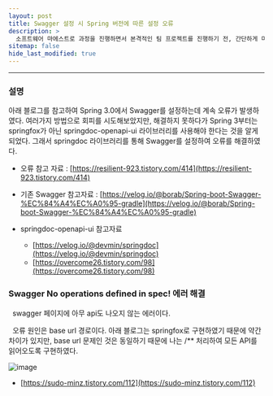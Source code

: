 ```yaml
---
layout: post
title: Swagger 설정 시 Spring 버전에 따른 설정 오류
description: >
  소프트웨어 마에스트로 과정을 진행하면서 본격적인 팀 프로젝트를 진행하기 전, 간단하게 미니 프로젝트를 진행하기로 하였다. 나는 백엔드 파트를 담당하여 Spring Boot를 통한 API 서버 개발을 하게 되었고, Swagger를 통해 API 문서 생성을 자동화하고자 한다.
sitemap: false
hide_last_modified: true
---
```


---

### 설명

아래 블로그를 참고하여 Spring 3.0에서 Swagger를 설정하는데 계속 오류가 발생하였다. 여러가지 방법으로 회피를 시도해보았지만, 해결하지 못하다가 Spring 3부터는 springfox가 아닌 springdoc-openapi-ui 라이브러리를 사용해야 한다는 것을 알게 되었다. 그래서 springdoc 라이브러리를 통해 Swagger를 설정하여 오류를 해결하였다.

- 오류 참고 자료 : [https://resilient-923.tistory.com/414](https://resilient-923.tistory.com/414)

- 기존 Swagger 참고자료 : [https://velog.io/@borab/Spring-boot-Swagger-%EC%84%A4%EC%A0%95-gradle](https://velog.io/@borab/Spring-boot-Swagger-%EC%84%A4%EC%A0%95-gradle)

- springdoc-openapi-ui 참고자료
  - [https://velog.io/@devmin/springdoc](https://velog.io/@devmin/springdoc)
  - [https://overcome26.tistory.com/98](https://overcome26.tistory.com/98)

### Swagger No operations defined in spec! 에러 해결

&nbsp; swagger 페이지에 아무 api도 나오지 않는 에러이다.

&nbsp; 오류 원인은 base url 경로이다. 아래 블로그는 springfox로 구현하였기 때문에 약간 차이가 있지만, base url 문제인 것은 동일하기 때문에 나는 /\*\* 처리하여 모든 API를 읽어오도록 구현하였다.

![image](https://user-images.githubusercontent.com/68031450/244893853-d5977f79-2919-4d59-97eb-373a5d267230.png)

- [https://sudo-minz.tistory.com/112](https://sudo-minz.tistory.com/112)
